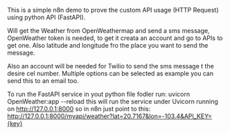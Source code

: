 This is a simple n8n demo to prove the custom API usage (HTTP Request) using python API (FastAPI).

Will get the Weather from OpenWeathermap and send a sms message, OpenWeather token is needed, to get it creata an account and go to APIs to get one.
Also latitude and longitude fro the place you want to send the message.

Also an account will be needed for Twilio to send the sms message t the desire cel number. Multiple options can be selected as example you can send this to an email too.

To run the FastAPI service in yout python file fodler run: uvicorn OpenWeather:app --reload
this will run the service under Uvicorn running on http://127.0.0.1:8000 so in n8n just point to this: http://127.0.0.1:8000/myapi/weather?lat=20.7167&lon=-103.4&API_KEY={key}
